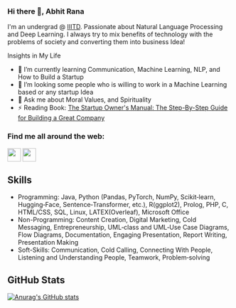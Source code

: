 ### Hi there 👋, Abhit Rana

I'm an undergrad @ [IIITD](https://www.iiitd.ac.in/). Passionate about Natural Language Processing and Deep Learning. I always try to mix benefits of technology with the problems of society and converting them into business Idea!

Insights in My Life

- 🌱 I’m currently learning Communication, Machine Learning, NLP, and How to Build a Startup
- 👯 I’m looking some people who is willing to work in a Machine Learning based or any startup Idea
- 💬 Ask me about Moral Values, and Spirituality
- ⚡ Reading Book: [The Startup Owner's Manual: The Step-By-Step Guide for Building a Great Company](https://www.amazon.in/Startup-Owner%E2%80%B2s-Manual-Step-Step/dp/1119690684)


### Find me all around the web:

<p align="left">
<a href="https://www.linkedin.com/in/abhitrana/" target="blank"><img align="center" src="https://github.com/mishmanners/MishManners/blob/master/socials/transparent-Linkedin-logo-icon.png" alt="" height="30" /></a>
<a href="https://www.youtube.com/channel/UC45RgaNeQ-6NXkDGX1p-2Wg/featured" target="blank"><img align="center" src="https://github.com/mishmanners/MishManners/blob/master/socials/youtube.png" alt="" height="30" /></a>
</p>

## Skills

* Programming: Java, Python (Pandas, PyTorch, NumPy, Scikit‑learn, Hugging‑Face, Sentence‑Transformer, etc.), R(ggplot2), Prolog, PHP, C,
HTML/CSS, SQL, Linux, LATEX(Overleaf), Microsoft Office
* Non-Programming: Content Creation, Digital Marketing, Cold Messaging, Entrepreneurship, UML‑class and UML‑Use Case Diagrams, Flow Diagrams, Documentation, Engaging Presentation, Report Writing, Presentation Making
* Soft-Skills: Communication, Cold Calling, Connecting With People, Listening and Understanding People, Teamwork, Problem‑solving

## GitHub Stats

[![Anurag's GitHub stats](https://github-readme-stats.vercel.app/api?username=abhit-rana)](https://github.com/abhit-rana/github-readme-stats)
